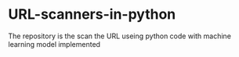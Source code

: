 # URL-scanners-in-python
The repository is the scan the URL useing python code with machine learning model implemented
